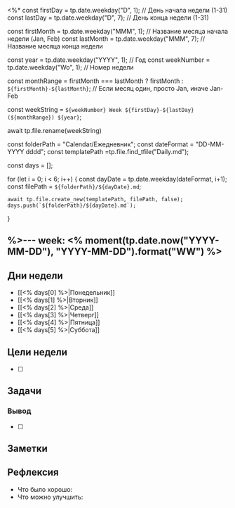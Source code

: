 <%*
const firstDay = tp.date.weekday("D", 1); // День начала недели (1-31)
const lastDay = tp.date.weekday("D", 7); // День конца недели (1-31)

const firstMonth = tp.date.weekday("MMM", 1); // Название месяца начала недели (Jan, Feb)
const lastMonth = tp.date.weekday("MMM", 7); // Название месяца конца недели

const year = tp.date.weekday("YYYY", 1); // Год
const weekNumber = tp.date.weekday("Wo", 1); // Номер недели

const monthRange = firstMonth === lastMonth ? firstMonth : `${firstMonth}-${lastMonth}`; // Если месяц один, просто Jan, иначе Jan-Feb

const weekString = `${weekNumber} Week ${firstDay}-${lastDay} (${monthRange}) ${year}`;


await tp.file.rename(weekString)


const folderPath = "Calendar/Ежедневник"; 
const dateFormat = "DD-MM-YYYY dddd";
const templatePath =tp.file.find_tfile("Daily.md");

const days = [];

for (let i = 0; i < 6; i++) {
    const dayDate = tp.date.weekday(dateFormat, i+1);
    const filePath = `${folderPath}/${dayDate}.md`;
    
    await tp.file.create_new(templatePath, filePath, false);
    days.push(`${folderPath}/${dayDate}.md`);
}

%>---
week: <% moment(tp.date.now("YYYY-MM-DD"), "YYYY-MM-DD").format("WW") %>
---
## Дни недели

- [[<% days[0] %>|Понедельник]]
- [[<% days[1] %>|Вторник]]
- [[<% days[2] %>|Среда]]
- [[<% days[3] %>|Четверг]]
- [[<% days[4] %>|Пятница]]
- [[<% days[5] %>|Суббота]]

## Цели недели

- [ ]

## Задачи

### Вывод

- [ ]

## Заметки

## Рефлексия

- Что было хорошо:
- Что можно улучшить: